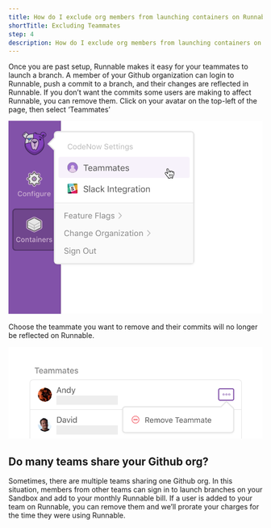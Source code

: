 ```yaml
---
title: How do I exclude org members from launching containers on Runnable?
shortTitle: Excluding Teammates
step: 4
description: How do I exclude org members from launching containers on Runnable?
---
```


Once you are past setup, Runnable makes it easy for your teammates to launch a branch. A member of your Github organization can login to Runnable, push a commit to a branch, and their changes are reflected in Runnable.
If you don’t want the commits some users are making to affect Runnable, you can remove them. Click on your avatar on the top-left of the page, then select ‘Teammates’

![Branch container](/images/exclude_org1.png)

Choose the teammate you want to remove and their commits will no longer be reflected on Runnable.

![Branch container](/images/exclude_orgs2.png)

## Do many teams share your Github org?

Sometimes, there are multiple teams sharing one Github org. In this situation, members from other teams can sign in to launch branches on your Sandbox and add to your monthly Runnable bill. If a user is added to your team on Runnable, you can remove them and we’ll prorate your charges for the time they were using Runnable.
